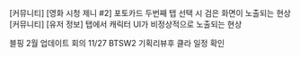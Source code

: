 
[커뮤니티] [영화 시청 제니 #2] 포토카드 두번째 탭 선택 시 검은 화면이 노출되는 현상
[커뮤니티] [유저 정보] 탭에서 캐릭터 UI가 비정상적으로 노출되는 현상


블핑 2월 업데이트 회의 11/27
BTSW2 기획리뷰후 클라 일정 확인

